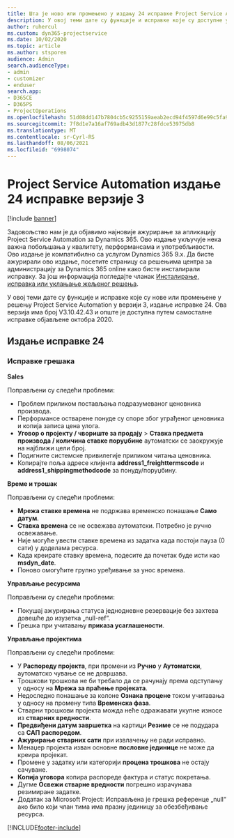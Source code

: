 ```yaml
---
title: Шта је ново или промењено у издању 24 исправке Project Service Automation верзије 3
description: У овој теми дате су функције и исправке које су доступне у издању 24 исправке за Project Service Automation верзије 3.
author: ruhercul
ms.custom: dyn365-projectservice
ms.date: 10/02/2020
ms.topic: article
ms.author: stsporen
audience: Admin
search.audienceType:
- admin
- customizer
- enduser
search.app:
- D365CE
- D365PS
- ProjectOperations
ms.openlocfilehash: 51d08dd147b7804cb5c9255159aeab2ecd94f4597d6e99c5fa92efe1246c44d0
ms.sourcegitcommit: 7f8d1e7a16af769adb43d1877c28fdce53975db8
ms.translationtype: MT
ms.contentlocale: sr-Cyrl-RS
ms.lasthandoff: 08/06/2021
ms.locfileid: "6998074"
---
```

# <a name="project-service-automation-update-release-24-v3"></a>Project Service Automation издање 24 исправке верзије 3

[!include [banner](../includes/psa-now-project-operations.md)]

Задовољство нам је да објавимо најновије ажурирање за апликацију Project Service Automation за Dynamics 365. Ово издање укључује нека важна побољшања у квалитету, перформансама и употребљивости. Ово издање је компатибилно са услугом Dynamics 365 9.x. Да бисте ажурирали ово издање, посетите страницу са решењима центра за администрацију за Dynamics 365 online како бисте инсталирали исправку. За још информација погледајте чланак [Инсталирање, исправка или уклањање жељеног решења](/power-platform/admin/install-remove-preferred-solution).

У овој теми дате су функције и исправке које су нове или промењене у решењу Project Service Automation у верзији 3, издање исправке 24. Ова верзија има број V3.10.42.43 и опште је доступна путем самосталне исправке објављене октобра 2020.

## <a name="update-release-24"></a>Издање исправке 24

### <a name="bug-fixes"></a>Исправке грешака

**Sales**

Поправљени су следећи проблеми:

- Проблем приликом постављања подразумеваног ценовника производа.
- Перформансе остварене понуде су споре због уграђеног ценовника и копија записа цена улога.
- **Уговор о пројекту / чвориште за продају** > **Ставка предмета производа / количина ставке поруџбине** аутоматски се заокружује на најближи цели број.
- Подигните системске привилегије приликом читања ценовника.
- Копирајте поља адресе клијента **address1_freighttermscode** и **address1_shippingmethodcode** за понуду/поруџбину. 


**Време и трошак**

Поправљени су следећи проблеми:

- **Мрежа ставке времена** не подржава временско понашање **Само датум**.
- **Ставка времена** се не освежава аутоматски. Потребно је ручно освежавање.
- Није могуће увести ставке времена из задатка када постоји пауза (0 сати) у доделама ресурса.
- Када креирате ставку времена, подесите да почетак буде исти као **msdyn_date**.
- Поново омогућите групно уређивање за унос времена.

**Управљање ресурсима**

Поправљени су следећи проблеми:

- Покушај ажурирања статуса једнодневне резервације без захтева довешће до изузетка „null-ref“.
- Грешка при учитавању **приказа усаглашености**.


**Управљање пројектима**

Поправљени су следећи проблеми:

- У **Распореду пројекта**, при промени из **Ручно** у **Аутоматски**, аутоматско чување се не довршава.
- Трошкови трошкова не би требало да се рачунају према одступању у односу на **Мрежа за праћење пројеката**.
- Недоследно понашање за колоне **Ознака процене** током учитавања у односу на промену типа **Временска фаза**.
- Стварни трошкови пројекта можда неће одражавати укупне износе из **стварних вредности**.
- **Предвиђени датум завршетка** на картици **Резиме** се не подудара са **САП распоредом**.
- **Ажурирање стварних сати** при извлачењу не ради исправно.
- Менаџер пројекта изван основне **пословне јединице** не може да креира пројекат.
- Промене у задатку или категорији **процена трошкова** не остају сачуване.
- **Копија уговора** копира распореде фактура и статус покретања.
- Дугме **Освежи стварне вредности** погрешно израчунава резимиране задатке.
- Додатак за Microsoft Project: Исправљена је грешка референце „null“ ако било који члан тима има празну јединицу за обезбеђивање ресурса.



[!INCLUDE[footer-include](../includes/footer-banner.md)]